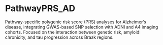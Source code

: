 # PathwayPRS_AD
Pathway-specific polygenic risk score (PRS) analyses for Alzheimer’s disease, integrating GWAS-based SNP selection with ADNI and A4 imaging cohorts. Focused on the interaction between genetic risk, amyloid chronicity, and tau progression across Braak regions.
